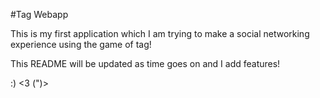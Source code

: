 #Tag Webapp

This is my first application which I am trying to make a social networking experience using the game of tag!

This README will be updated as time goes on and I add features!

:) <3 (")>

